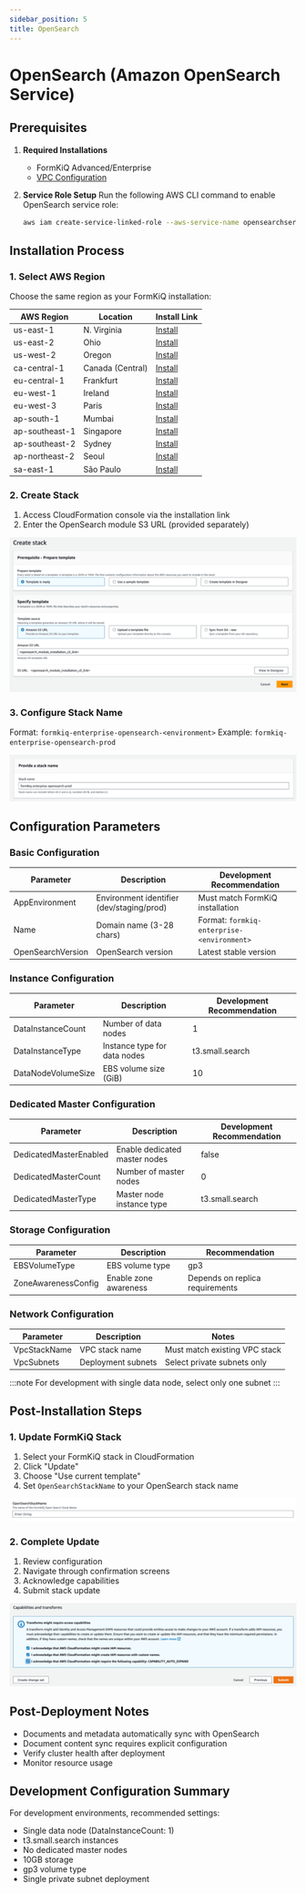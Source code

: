 ```yaml
---
sidebar_position: 5
title: OpenSearch
---
```


# OpenSearch (Amazon OpenSearch Service)

## Prerequisites

1. **Required Installations**
   - FormKiQ Advanced/Enterprise
   - [VPC Configuration](/docs/getting-started/quick-start#install-vpc)

2. **Service Role Setup**
   Run the following AWS CLI command to enable OpenSearch service role:
   ```bash
   aws iam create-service-linked-role --aws-service-name opensearchservice.amazonaws.com
   ```

## Installation Process

### 1. Select AWS Region
Choose the same region as your FormKiQ installation:

| AWS Region | Location | Install Link |
|------------|----------|--------------|
| us-east-1 | N. Virginia | [Install](https://console.aws.amazon.com/cloudformation/home?region=us-east-1#/stacks/new) |
| us-east-2 | Ohio | [Install](https://console.aws.amazon.com/cloudformation/home?region=us-east-2#/stacks/new) |
| us-west-2 | Oregon | [Install](https://console.aws.amazon.com/cloudformation/home?region=us-west-2#/stacks/new) |
| ca-central-1 | Canada (Central) | [Install](https://console.aws.amazon.com/cloudformation/home?region=ca-central-1#/stacks/new) |
| eu-central-1 | Frankfurt | [Install](https://console.aws.amazon.com/cloudformation/home?region=eu-central-1#/stacks/new) |
| eu-west-1 | Ireland | [Install](https://console.aws.amazon.com/cloudformation/home?region=eu-west-1#/stacks/new) |
| eu-west-3 | Paris | [Install](https://console.aws.amazon.com/cloudformation/home?region=eu-west-3#/stacks/new) |
| ap-south-1 | Mumbai | [Install](https://console.aws.amazon.com/cloudformation/home?region=ap-south-1#/stacks/new) |
| ap-southeast-1 | Singapore | [Install](https://console.aws.amazon.com/cloudformation/home?region=ap-southeast-1#/stacks/new) |
| ap-southeast-2 | Sydney | [Install](https://console.aws.amazon.com/cloudformation/home?region=ap-southeast-2#/stacks/new) |
| ap-northeast-2 | Seoul | [Install](https://console.aws.amazon.com/cloudformation/home?region=ap-northeast-2#/stacks/new) |
| sa-east-1 | São Paulo | [Install](https://console.aws.amazon.com/cloudformation/home?region=sa-east-1#/stacks/new) |

### 2. Create Stack

1. Access CloudFormation console via the installation link
2. Enter the OpenSearch module S3 URL (provided separately)

![CloudFormation Create Stack](./img/cf-opensearch-createstack.png)

### 3. Configure Stack Name

Format: `formkiq-enterprise-opensearch-<environment>`
Example: `formkiq-enterprise-opensearch-prod`

![CloudFormation Stack Name](./img/cf-opensearch-create-stack-name.png)

## Configuration Parameters

### Basic Configuration

| Parameter | Description | Development Recommendation |
|-----------|-------------|---------------------------|
| AppEnvironment | Environment identifier (dev/staging/prod) | Must match FormKiQ installation |
| Name | Domain name (3-28 chars) | Format: `formkiq-enterprise-<environment>` |
| OpenSearchVersion | OpenSearch version | Latest stable version |

### Instance Configuration

| Parameter | Description | Development Recommendation |
|-----------|-------------|---------------------------|
| DataInstanceCount | Number of data nodes | 1 |
| DataInstanceType | Instance type for data nodes | t3.small.search |
| DataNodeVolumeSize | EBS volume size (GiB) | 10 |

### Dedicated Master Configuration

| Parameter | Description | Development Recommendation |
|-----------|-------------|---------------------------|
| DedicatedMasterEnabled | Enable dedicated master nodes | false |
| DedicatedMasterCount | Number of master nodes | 0 |
| DedicatedMasterType | Master node instance type | t3.small.search |

### Storage Configuration

| Parameter | Description | Recommendation |
|-----------|-------------|----------------|
| EBSVolumeType | EBS volume type | gp3 |
| ZoneAwarenessConfig | Enable zone awareness | Depends on replica requirements |

### Network Configuration

| Parameter | Description | Notes |
|-----------|-------------|--------|
| VpcStackName | VPC stack name | Must match existing VPC stack |
| VpcSubnets | Deployment subnets | Select private subnets only |

:::note
For development with single data node, select only one subnet
:::

## Post-Installation Steps

### 1. Update FormKiQ Stack

1. Select your FormKiQ stack in CloudFormation
2. Click "Update"
3. Choose "Use current template"
4. Set `OpenSearchStackName` to your OpenSearch stack name

![OpenSearch Stack Name](./img/cf-opensearch-stackname.png)

### 2. Complete Update

1. Review configuration
2. Navigate through confirmation screens
3. Acknowledge capabilities
4. Submit stack update

![Submit Create Stack](./img/cf-create-stack-submit.png)

## Post-Deployment Notes

- Documents and metadata automatically sync with OpenSearch
- Document content sync requires explicit configuration
- Verify cluster health after deployment
- Monitor resource usage

## Development Configuration Summary

For development environments, recommended settings:
- Single data node (DataInstanceCount: 1)
- t3.small.search instances
- No dedicated master nodes
- 10GB storage
- gp3 volume type
- Single private subnet deployment
